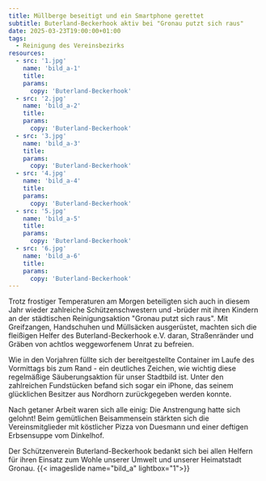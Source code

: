 ```yaml
---
title: Müllberge beseitigt und ein Smartphone gerettet
subtitle: Buterland-Beckerhook aktiv bei "Gronau putzt sich raus"
date: 2025-03-23T19:00:00+01:00
tags:
  - Reinigung des Vereinsbezirks
resources:
  - src: '1.jpg'
    name: 'bild_a-1'
    title:
    params:
      copy: 'Buterland-Beckerhook'
  - src: '2.jpg'
    name: 'bild_a-2'
    title:
    params:
      copy: 'Buterland-Beckerhook'
  - src: '3.jpg'
    name: 'bild_a-3'
    title:
    params:
      copy: 'Buterland-Beckerhook'
  - src: '4.jpg'
    name: 'bild_a-4'
    title:
    params:
      copy: 'Buterland-Beckerhook'
  - src: '5.jpg'
    name: 'bild_a-5'
    title:
    params:
      copy: 'Buterland-Beckerhook'
  - src: '6.jpg'
    name: 'bild_a-6'
    title:
    params:
      copy: 'Buterland-Beckerhook'
---
```


Trotz frostiger Temperaturen am Morgen beteiligten sich auch in diesem Jahr wieder
zahlreiche Schützenschwestern und -brüder mit ihren Kindern an der städtischen Reinigungsaktion
"Gronau putzt sich raus". Mit Greifzangen, Handschuhen und Müllsäcken ausgerüstet,
machten sich die fleißigen Helfer des Buterland-Beckerhook e.V. daran, Straßenränder
und Gräben von achtlos weggeworfenem Unrat zu befreien.
 
 <!--more-->

Wie in den Vorjahren füllte sich der bereitgestellte Container im Laufe des Vormittags
bis zum Rand - ein deutliches Zeichen, wie wichtig diese regelmäßige Säuberungsaktion
für unser Stadtbild ist. Unter den zahlreichen Fundstücken befand sich sogar ein iPhone,
das seinem glücklichen Besitzer aus Nordhorn zurückgegeben werden konnte.

Nach getaner Arbeit waren sich alle einig: Die Anstrengung hatte sich gelohnt! Beim
gemütlichen Beisammensein stärkten sich die Vereinsmitglieder mit köstlicher Pizza
von Duesmann und einer deftigen Erbsensuppe vom Dinkelhof.

Der Schützenverein Buterland-Beckerhook bedankt sich bei allen Helfern für ihren
Einsatz zum Wohle unserer Umwelt und unserer Heimatstadt Gronau.
{{< imageslide name="bild_a" lightbox="1">}}

